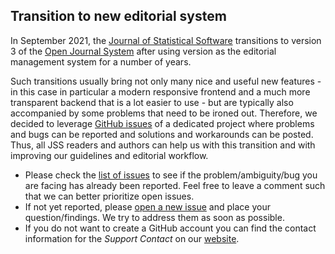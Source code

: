 ## Transition to new editorial system

In September 2021, the [Journal of Statistical Software][jss] transitions
to version 3 of the [Open Journal System][ojs] after using version as
the editorial management system for a number of years.

Such transitions usually bring not only many nice and useful new
features - in this case in particular a modern responsive frontend
and a much more transparent backend that is a lot easier to use -
but are typically also accompanied by some problems that need to be
ironed out. Therefore, we decided to leverage [GitHub issues][issues]
of a dedicated project where problems and bugs can be reported and
solutions and workarounds can be posted. Thus, all JSS readers and
authors can help us with this transition and with improving our
guidelines and editorial workflow.

* Please check the [list of issues][issues] to see if the
    problem/ambiguity/bug you are facing has already been reported.
    Feel free to leave a comment such that we can better prioritize
    open issues.
* If not yet reported, please [open a new issue][new] and place your
    question/findings. We try to address them as soon as possible.
* If you do not want to create a GitHub account you can
    find the contact information for the _Support Contact_
    on our [website][reto].


[jss]: https://www.jstatsoft.org/
[ojs]: https://pkp.sfu.ca/ojs/
[github]: https://github.com
[issues]: https://github.com/retostauffer/ojstransition/issues
[new]: https://github.com/retostauffer/ojstransition/issues/new
[reto]: https://www.jstatsoft.org/about/contact
